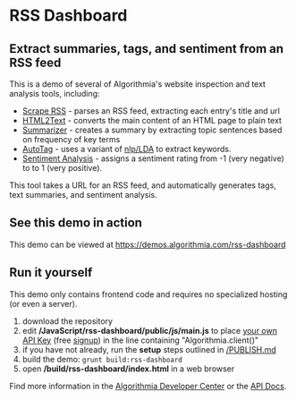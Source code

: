 # RSS Dashboard

## Extract summaries, tags, and sentiment from an RSS feed

This is a demo of several of Algorithmia's website inspection and text analysis tools, including:
* [Scrape RSS](https://algorithmia.com/algorithms/tags/ScrapeRSS) - parses an RSS feed, extracting each entry's title and url
* [HTML2Text](https://algorithmia.com/algorithms/util/Html2Text) - converts the main content of an HTML page to plain text
* [Summarizer](https://algorithmia.com/algorithms/nlp/Summarizer) - creates a summary by extracting topic sentences based on frequency of key terms
* [AutoTag](https://algorithmia.com/algorithms/nlp/AutoTag) - uses a variant of [nlp/LDA](https://algorithmia.com/algorithms/nlp/LDA) to extract keywords.
* [Sentiment Analysis](https://algorithmia.com/algorithms/nlp/SentimentAnalysis) - assigns a sentiment rating from -1 (very negative) to to 1 (very positive).

This tool takes a URL for an RSS feed, and automatically generates tags, text summaries, and sentiment analysis.

## See this demo in action

This demo can be viewed at https://demos.algorithmia.com/rss-dashboard

## Run it yourself

This demo only contains frontend code and requires no specialized hosting (or even a server).
1. download the repository
2. edit **/JavaScript/rss-dashboard/public/js/main.js** to place [your own API Key](https://algorithmia.com/user#credentials) (free [signup](https://algorithmia.com/?invite=ghsamples)) in the line containing "Algorithmia.client()"
4. if you have not already, run the **setup** steps outlined in [/PUBLISH.md](../../PUBLISH.md)
5. build the demo: `grunt build:rss-dashboard`
6. open **/build/rss-dashboard/index.html** in a web browser

Find more information in the [Algorithmia Developer Center](http://developers.algorithmia.com) or the [API Docs](http://docs.algorithmia.com/).

